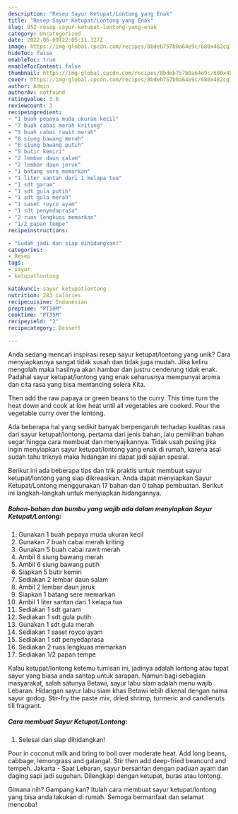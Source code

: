 ```yaml
---
description: "Resep Sayur Ketupat/Lontong yang Enak"
title: "Resep Sayur Ketupat/Lontong yang Enak"
slug: 952-resep-sayur-ketupat-lontong-yang-enak
category: Uncategorized
date: 2022-06-09T22:05:11.327Z
image: https://img-global.cpcdn.com/recipes/8bdeb757b0a64e9c/680x482cq70/sayur-ketupatlontong-foto-resep-utama.jpg
hideToc: false
enableToc: true
enableTocContent: false
thumbnail: https://img-global.cpcdn.com/recipes/8bdeb757b0a64e9c/680x482cq70/sayur-ketupatlontong-foto-resep-utama.jpg
cover: https://img-global.cpcdn.com/recipes/8bdeb757b0a64e9c/680x482cq70/sayur-ketupatlontong-foto-resep-utama.jpg
author: Admin
authorAv: notfound
ratingvalue: 3.6
reviewcount: 3
recipeingredient:
- "1 buah pepaya muda ukuran kecil"
- "7 buah cabai merah kriting"
- "5 buah cabai rawit merah"
- "8 siung bawang merah"
- "6 siung bawang putih"
- "5 butir kemiri"
- "2 lembar daun salam"
- "2 lembar daun jeruk"
- "1 batang sere memarkan"
- "1 liter santan dari 1 kelapa tua"
- "1 sdt garam"
- "1 sdt gula putih"
- "1 sdt gula merah"
- "1 saset royco ayam"
- "1 sdt penyedaprasa"
- "2 ruas lengkuas memarkan"
- "1/2 papan tempe"
recipeinstructions:

- "Sudah jadi dan siap dihidangkan!"
categories:
- Resep
tags:
- sayur
- ketupatlontong

katakunci: sayur ketupatlontong 
nutrition: 283 calories
recipecuisine: Indonesian
preptime: "PT10M"
cooktime: "PT35M"
recipeyield: "2"
recipecategory: Dessert

---
```





Anda sedang mencari inspirasi resep sayur ketupat/lontong yang unik? Cara menyiapkannya sangat tidak susah dan tidak juga mudah. Jika keliru mengolah maka hasilnya akan hambar dan justru cenderung tidak enak. Padahal sayur ketupat/lontong yang enak seharusnya mempunyai aroma dan cita rasa yang bisa memancing selera Kita.





Then add the raw papaya or green beans to the curry. This time turn the heat down and cook at low heat until all vegetables are cooked. Pour the vegetable curry over the lontong.

Ada beberapa hal yang sedikit banyak berpengaruh terhadap kualitas rasa dari sayur ketupat/lontong, pertama dari jenis bahan, lalu pemilihan bahan segar hingga cara membuat dan menyajikannya. Tidak usah pusing jika ingin menyiapkan sayur ketupat/lontong yang enak di rumah, karena asal sudah tahu triknya maka hidangan ini dapat jadi sajian spesial.






Berikut ini ada beberapa tips dan trik praktis untuk membuat sayur ketupat/lontong yang siap dikreasikan. Anda dapat menyiapkan Sayur Ketupat/Lontong menggunakan 17 bahan dan 0 tahap pembuatan. Berikut ini langkah-langkah untuk menyiapkan hidangannya.

<!--inarticleads1-->

##### Bahan-bahan dan bumbu yang wajib ada dalam menyiapkan Sayur Ketupat/Lontong:

1. Gunakan 1 buah pepaya muda ukuran kecil
1. Gunakan 7 buah cabai merah kriting
1. Gunakan 5 buah cabai rawit merah
1. Ambil 8 siung bawang merah
1. Ambil 6 siung bawang putih
1. Siapkan 5 butir kemiri
1. Sediakan 2 lembar daun salam
1. Ambil 2 lembar daun jeruk
1. Siapkan 1 batang sere memarkan
1. Ambil 1 liter santan dari 1 kelapa tua
1. Sediakan 1 sdt garam
1. Sediakan 1 sdt gula putih
1. Gunakan 1 sdt gula merah
1. Sediakan 1 saset royco ayam
1. Sediakan 1 sdt penyedaprasa
1. Sediakan 2 ruas lengkuas memarkan
1. Sediakan 1/2 papan tempe


Kalau ketupat/lontong ketemu tumisan ini, jadinya adalah lontong atau tupat sayur yang biasa anda santap untuk sarapan. Namun bagi sebagian masyarakat, salah satunya Betawi, sayur labu siam adalah menu wajib Lebaran. Hidangan sayur labu siam khas Betawi lebih dikenal dengan nama sayur godog. Stir-fry the paste mix, dried shrimp, turmeric and candlenuts till fragrant. 

<!--inarticleads2-->

##### Cara membuat Sayur Ketupat/Lontong:


1. Selesai dan siap dihidangkan!

Pour in coconut milk and bring to boil over moderate heat. Add long beans, cabbage, lemongrass and galangal. Stir then add deep-fried beancurd and tempeh. Jakarta - Saat Lebaran, sayur bersantan dengan paduan ayam dan daging sapi jadi suguhan. Dilengkapi dengan ketupat, buras atau lontong. 

Gimana nih? Gampang kan? Itulah cara membuat sayur ketupat/lontong yang bisa anda lakukan di rumah. Semoga bermanfaat dan selamat mencoba!
